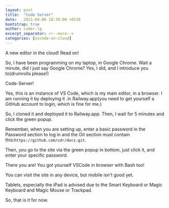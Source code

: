 ```yaml
---
layout: post
title:  "Code Server"
date:   2021-04-06 18:30:00 +0530
bootstrap: true
author: coder-lg
excerpt_separator: <!--more-->
categories: [vscode-on-cloud]
---
```

A new editor in the cloud! Read on!
<!--more-->

So, I have been programming on my laptop, in Google Chrome. Wait a minute, did I just say Google Chrome? Yes, I did, and I introduce you to(drumrolls please!)

Code-Server!

Yes, this is an instance of VS Code, which is my main editor, in a browser. I am running it by deploying it .in Railway.app(you need to get yourself a GitHub account to login, which is fine for me.)

So, I cloned it and deployed it to Railway.app. Then, I wait for 5 minutes and click the green popup.

Remember, when you are setting up, enter a basic password in the Password section to log in and the Git section must contain this:`https://github.com/cdr/docs.git`. 

Then, you go to the site via the green popup in bottom, just click it, and enter your specific password.

There you are! You got yourself VSCode in browser with Bash too!

You can visit the site in any device, but mobile isn't good yet.

Tablets, especially the iPad is advised due to the Smart Keyboard or Magic Keyboard and Magic Mouse or Trackpad.

So, that is it for now.

